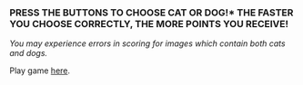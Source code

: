 ### PRESS THE BUTTONS TO CHOOSE CAT OR DOG!* THE FASTER YOU CHOOSE CORRECTLY, THE MORE POINTS YOU RECEIVE!
*You may experience errors in scoring for images which contain both cats and dogs.*

Play game [here](https://aaronminnick.github.io/cat-or-dog).